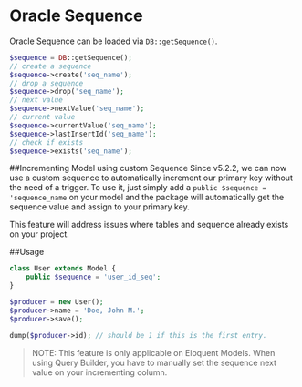 # Oracle Sequence

Oracle Sequence can be loaded via `DB::getSequence()`.

```php
$sequence = DB::getSequence();
// create a sequence
$sequence->create('seq_name');
// drop a sequence
$sequence->drop('seq_name');
// next value
$sequence->nextValue('seq_name');
// current value
$sequence->currentValue('seq_name');
$sequence->lastInsertId('seq_name');
// check if exists
$sequence->exists('seq_name');
```

##Incrementing Model using custom Sequence
Since v5.2.2, we can now use a custom sequence to automatically increment our primary key without the need of a trigger.
To use it, just simply add a `public $sequence = 'sequence_name` on your model and the package will automatically get the sequence value and assign to your primary key.

This feature will address issues where tables and sequence already exists on your project.

##Usage
```php
class User extends Model {
    public $sequence = 'user_id_seq';
}

$producer = new User();
$producer->name = 'Doe, John M.';
$producer->save();

dump($producer->id); // should be 1 if this is the first entry.
```
>NOTE: This feature is only applicable on Eloquent Models. When using Query Builder, you have to manually set the sequence next value on your incrementing column.